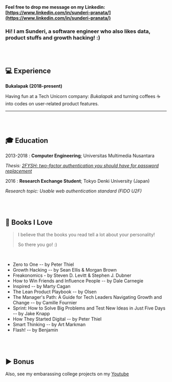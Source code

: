 <br>

#### Feel free to drop me message on my Linkedin: [https://www.linkedin.com/in/sunderi-pranata/](https://www.linkedin.com/in/sunderi-pranata/)
### Hi! I am Sunderi, a software engineer who also likes data, product stuffs and growth hacking! :)


<br>
<br>

:computer: Experience
----------

**Bukalapak (2018-present)**

Having fun at a Tech Unicorn company: *Bukalapak* and turning coffees :coffee: into codes on user-related product features.

---
<br>
<br>

🎓 Education
---------

2013-2018
:   **Computer Engineering**; Universitas Multimedia Nusantara

*Thesis: [2FYSH: two-factor authentication you should have for password replacement](https://www.researchgate.net/publication/332564226_2FYSH_two-factor_authentication_you_should_have_for_password_replacement)*

2016
:   **Research Exchange Student**; Tokyo Denki University (Japan)

*Research topic: Usable web authentication standard (FIDO U2F)*

<br>
<br>

:blue_book: Books I Love
---------
> I believe that the books you read tell a lot about your personality!
> 
> So there you go! :) 

<br>

- Zero to One -- by Peter Thiel
- Growth Hacking -- by Sean Ellis & Morgan Brown
- Freakonomics - by Steven D. Levitt & Stephen J. Dubner
- How to Win Friends and Influence People -- by Dale Carnegie
- Inspired -- by Marty Cagan
- The Lean Product Playbook -- by Olsen
- The Manager's Path: A Guide for Tech Leaders Navigating Growth and Change -- by Camille Fournier
- Sprint: How to Solve Big Problems and Test New Ideas in Just Five Days -- by Jake Knapp
- How They Started Digital -- by Peter Thiel
- Smart Thinking -- by Art Markman
- Flash! -- by Benjamin

<br>
<br>

:arrow_forward: Bonus
-----
Also, see my embarassing college projects on my [Youtube](https://www.youtube.com/channel/UCgKXDlkL4KGXS38Obvxnygw)
